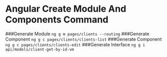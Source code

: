 # Angular Create Module And Components Command


###Generate Module
``
ng g m pages/clients --routing
``
###Generate Component
``
ng g c pages/clients/clients-list
``
###Generate Component
``
ng g c pages/clients/clients-edit
``
###Generate Interface
``
ng g i api/models/client-get-by-id-vm
``
